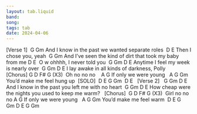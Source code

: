 ```yaml
---
layout: tab.liquid
band:
song:
tags: tab
date: 2024-04-06
---
```

[Verse 1]         G                           Gm And I know in the past we wanted separate roles          D          E Then I chose you, yeah           G                                  Gm And I’ve seen the kind of dirt that took my baby from me D            	      E   O w ohhhh,	 I never told you  G                   Gm       D          E Anytime I feel my week is nearly over                      G                 Gm      D       E I lay awake in all kinds of darkness, Polly   [Chorus] G             D  F#  G (X3)   Oh no no no    A              G If only we were young    A               G      Gm You’d make me feel hung up  [SOLO]  D    E    G     Gm  D    E     [Verse 2]       G                              Gm             D       E And I know in the past you left me with no heart      G                                 Gm          D       E How cheap were the nights you used to keep me warm?   [Chorus]  G             D  F#  G (X3)   Girl no no no A              G If only we were young    A               G      Gm You’d make me feel warm  D    E    G     Gm D    E    G     Gm 

